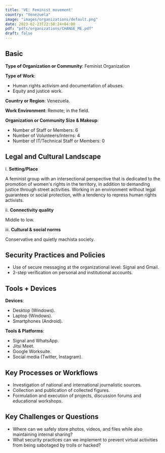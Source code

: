 ```yaml
---
title: 'VE: Feminist movement'
country: "Venezuela"
image: "images/organizations/default.png"
date: 2023-02-23T22:50:24+04:00
pdf: "pdfs/organizations/CHANGE_ME.pdf"
draft: false
---
```


## Basic

**Type of Organization or Community**: Feminist Organization

**Type of Work**:
- Human rights activism and documentation of abuses.
- Equity and justice work.

**Country or Region**: Venezuela.

**Work Environment**: Remote; in the field.

**Organization or Community Size & Makeup**:

- Number of Staff or Members: 6
- Number of Volunteers/Interns: 4
- Number of IT/Technical Staff or Members: 0


## Legal and Cultural Landscape

i. **Setting/Place**

A feminist group with an intersectional perspective that is dedicated to the promotion of women's rights in the territory, in addition to demanding justice through street activities. Working in an environment without legal guarantees or social protection, with a tendency to repress human rights activists.

ii. **Connectivity quality**

Middle to low.

iii. **Cultural & social norms**

Conservative and quietly machista society.


## Security Practices and Policies

- Use of secure messaging at the organizational level: Signal and Gmail.
- 2-step verification on personal and institutional accounts.


## Tools + Devices

**Devices**:
- Desktop (Windows).
- Laptop (Windows).
- Smartphones (Android).

**Tools & Platforms**:
- Signal and WhatsApp.
- Jitsi Meet.
- Google Worksuite.
- Social media (Twitter, Instagram).


## Key Processes or Workflows

- Investigation of national and international journalistic sources.
- Collection and publication of collected figures.
- Formulation and execution of projects,  discussion forums and  educational workshops.


## Key Challenges or Questions

- Where can we safely store photos, videos, and files while also maintaining internal sharing?
- What security practices can we implement to prevent virtual activities from being sabotaged by trolls or hacked?
